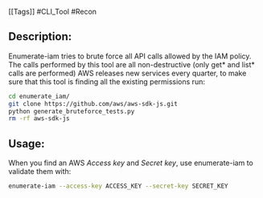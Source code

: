 [[Tags]] #CLI_Tool #Recon 

## Description:

Enumerate-iam tries to brute force all API calls allowed by the IAM policy.
The calls performed by this tool are all non-destructive (only get* and list* calls are performed)
AWS releases new services every quarter, to make sure that this tool is
finding all the existing permissions run:
```bash
cd enumerate_iam/
git clone https://github.com/aws/aws-sdk-js.git
python generate_bruteforce_tests.py
rm -rf aws-sdk-js
```

## Usage:
When you find an AWS *Access key* and *Secret key*, use enumerate-iam to validate them with:
```bash
enumerate-iam --access-key ACCESS_KEY --secret-key SECRET_KEY
```

